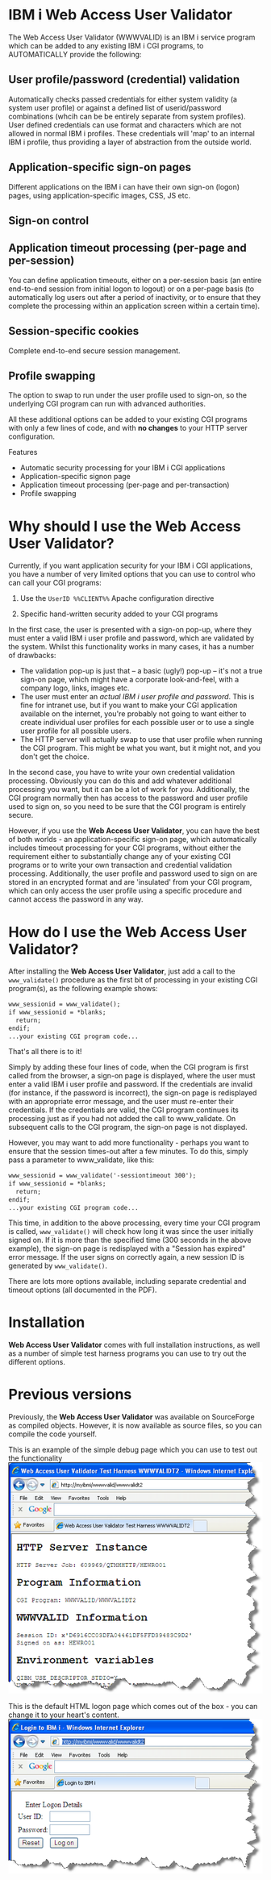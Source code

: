 # IBM i Web Access User Validator

The Web Access User Validator (WWWVALID) is an IBM i service program which can be added to any existing IBM i CGI programs, to AUTOMATICALLY provide the following:

## User profile/password (credential) validation
Automatically checks passed credentials for either system validity (a system user profile) or against a defined list of userid/password combinations (whcih can be be entirely separate from system profiles). User defined credentials can use format and characters which are not allowed in normal IBM i profiles. These credentials will 'map' to an internal IBM i profile, thus providing a layer of abstraction from the outside world.

## Application-specific sign-on pages
Different applications on the IBM i can have their own sign-on (logon) pages, using application-specific images, CSS, JS etc.

## Sign-on control

## Application timeout processing (per-page and per-session)
You can define application timeouts, either on a per-session basis (an entire end-to-end session from initial logon to logout) or on a per-page basis (to automatically log users out after a period of inactivity, or to ensure that they complete the processing within an application screen within a certain time).

## Session-specific cookies
Complete end-to-end secure session management.

## Profile swapping
The option to swap to run under the user profile used to sign-on, so the underlying CGI program can run with advanced authorities.

All these additional options can be added to your existing CGI programs with only a few lines of code, and with **no changes** to your HTTP server configuration.

Features
* Automatic security processing for your IBM i CGI applications
* Application-specific signon page
* Application timeout processing (per-page and per-transaction)
* Profile swapping

# Why should I use the Web Access User Validator?
Currently, if you want application security for your IBM i CGI applications, you have a number of very limited options that you can use to control who can call your CGI programs:

1. Use the `UserID %%CLIENT%%` Apache configuration directive

2. Specific hand-written security added to your CGI programs

In the first case, the user is presented with a sign-on pop-up, where they must enter a valid IBM i user profile and password, which are validated by the system. Whilst this functionality works in many cases, it has a number of drawbacks:
  - The validation pop-up is just that – a basic (ugly!) pop-up – it's not a true sign-on page, which might have a corporate look-and-feel, with a company logo, links, images etc.
 - The user must enter an *actual IBM i user profile and password*. This is fine for intranet use, but if you want to make your CGI application available on the internet, you're probably not going to want either to create individual user profiles for each possible user or to use a single user profile for all possible users.
  - The HTTP server will actually swap to use that user profile when running the CGI program. This might be what you want, but it might not, and you don't get the choice.

In the second case, you have to write your own credential validation processing. Obviously you can do this and add whatever additional processing you want, but it can be a lot of work for you. Additionally, the CGI program normally then has access to the password and user profile used to sign on, so you need to be sure that the CGI program is entirely secure.

However, if you use the **Web Access User Validator**, you can have the best of both worlds - an application-specific sign-on page, which automatically includes timeout processing for your CGI programs, without either the requirement either to substantially change any of your existing CGI programs or to write your own transaction and credential validation processing. Additionally, the user profile and password used to sign on are stored in an encrypted format and are 'insulated' from your CGI program, which can only access the user profile using a specific procedure and cannot access the password in any way.

# How do I use the Web Access User Validator?
After installing the **Web Access User Validator**, just add a call to the `www_validate()` procedure as the first bit of processing in your existing CGI program(s), as the following example shows:
```
www_sessionid = www_validate();
if www_sessionid = *blanks;
  return;
endif;
...your existing CGI program code...
```

That's all there is to it!

Simply by adding these four lines of code, when the CGI program is first called from the browser, a sign-on page is displayed, where the user must enter a valid IBM i user profile and password. If the credentials are invalid (for instance, if the password is incorrect), the sign-on page is redisplayed with an appropriate error message, and the user must re-enter their credentials. If the credentials are valid, the CGI program continues its processing just as if you had not added the call to www_validate. On subsequent calls to the CGI program, the sign-on page is not displayed.

However, you may want to add more functionality - perhaps you want to ensure that the session times-out after a few minutes. To do this, simply pass a parameter to www_validate, like this:
```
www_sessionid = www_validate('-sessiontimeout 300');
if www_sessionid = *blanks;
  return;
endif;
...your existing CGI program code...
```
This time, in addition to the above processing, every time your CGI program is called, `www_validate()` will check how long it was since the user initially signed on. If it is more than the specified time (300 seconds in the above example), the sign-on page is redisplayed with a "Session has expired" error message. If the user signs on correctly again, a new session ID is generated by `www_validate()`.

There are lots more options available, including separate credential and timeout options (all documented in the PDF).

# Installation

**Web Access User Validator** comes with full installation instructions, as well as a number of simple test harness programs you can use to try out the different options.

# Previous versions

Previously, the **Web Access User Validator** was available on SourceForge as compiled objects. However, it is now available as source files, so you can compile the code yourself.

This is an example of the simple debug page which you can use to test out the functionality
![Information Screen](https://github.com/roryhewitt/wwwvalid/blob/main/Information%20Screen.png?raw=true)

This is the default HTML logon page which comes out of the box - you can change it to your heart's content.
![Default Logon Screen](https://github.com/roryhewitt/wwwvalid/blob/main/Logon%20Screen.png?raw=true)
